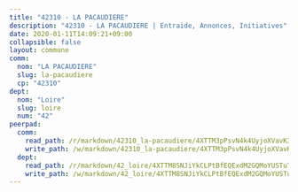 ```yaml
---
title: "42310 - LA PACAUDIERE"
description: "42310 - LA PACAUDIERE | Entraide, Annonces, Initiatives"
date: 2020-01-11T14:09:21+09:00
collapsible: false
layout: commune
comm:
  nom: "LA PACAUDIERE"
  slug: la-pacaudiere
  cp: "42310"
dept:
  nom: "Loire"
  slug: loire
  num: "42"
peerpad:
  comm:
    read_path: /r/markdown/42310_la-pacaudiere/4XTTM3pPsvN4k4UyjoXVavK3geisznj5vg3GEirtmk713Bi1d
    write_path: /w/markdown/42310_la-pacaudiere/4XTTM3pPsvN4k4UyjoXVavK3geisznj5vg3GEirtmk713Bi1d-K3TgTsPFq6PrCN6L7rAE7ow8pE8WzfyovXEhDzqxrSnxYdid5dJXH7LrMgztHgEYCHxDUycQcEaA6fK9zRVMh5i9HwzhstkFSLmDksHmDAAN5cDveWCgX4CXw2MxJwmigieSpxcf
  dept:
    read_path: /r/markdown/42_loire/4XTTM8SNJiYkCLPtBfEQExdM2GQMoYUSTuTytLrQfQVaaYJeW
    write_path: /w/markdown/42_loire/4XTTM8SNJiYkCLPtBfEQExdM2GQMoYUSTuTytLrQfQVaaYJeW-K3TgUi5YJecchkttgL3M6Pu99u8hH2akRrHDb4XXZXATCvGiyzrNbe23fQbzNYiKWDR2re6vQN4Gxv5BQ2dayjGg1AqxtpHRtgi6cm74UeqjVtXM2ZJFa6mvBKTRc4s3X6tJYycN
---
```


